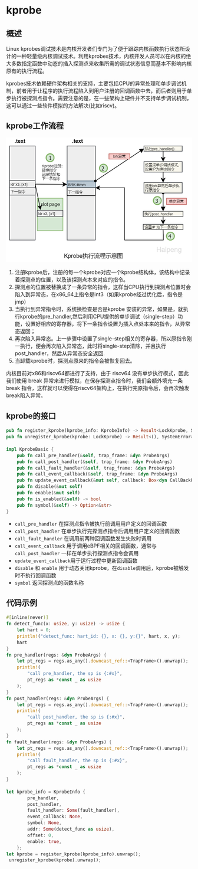 # kprobe

## 概述

Linux kprobes调试技术是内核开发者们专门为了便于跟踪内核函数执行状态所设计的一种轻量级内核调试技术。利用kprobes技术，内核开发人员可以在内核的绝大多数指定函数中动态的插入探测点来收集所需的调试状态信息而基本不影响内核原有的执行流程。

kprobes技术依赖硬件架构相关的支持，主要包括CPU的异常处理和单步调试机制，前者用于让程序的执行流程陷入到用户注册的回调函数中去，而后者则用于单步执行被探测点指令。需要注意的是，在一些架构上硬件并不支持单步调试机制，这可以通过一些软件模拟的方法解决(比如riscv)。



## kprobe工作流程

<img src="./img.png" style="zoom: 67%;"  alt="xxx"/>



1. 注册kprobe后，注册的每一个kprobe对应一个kprobe结构体，该结构中记录着探测点的位置，以及该探测点本来对应的指令。
2. 探测点的位置被替换成了一条异常的指令，这样当CPU执行到探测点位置时会陷入到异常态，在x86_64上指令是int3（如果kprobe经过优化后，指令是jmp）
3. 当执行到异常指令时，系统换检查是否是kprobe 安装的异常，如果是，就执行kprobe的pre_handler,然后利用CPU提供的单步调试（single-step）功能，设置好相应的寄存器，将下一条指令设置为插入点处本来的指令，从异常态返回；
4. 再次陷入异常态。上一步骤中设置了single-step相关的寄存器，所以原指令刚一执行，便会再次陷入异常态，此时将single-step清除，并且执行post_handler，然后从异常态安全返回.
5. 当卸载kprobe时，探测点原来的指令会被恢复回去。



内核目前对x86和riscv64都进行了支持，由于 riscv64 没有单步执行模式，因此我们使用 break 异常来进行模拟，在保存探测点指令时，我们会额外填充一条 break 指令，这样就可以使得在riscv64架构上，在执行完原指令后，会再次触发break陷入异常。

## kprobe的接口

```rust
pub fn register_kprobe(kprobe_info: KprobeInfo) -> Result<LockKprobe, SystemError>;
pub fn unregister_kprobe(kprobe: LockKprobe) -> Result<(), SystemError>;

impl KprobeBasic {
    pub fn call_pre_handler(&self, trap_frame: &dyn ProbeArgs) 
    pub fn call_post_handler(&self, trap_frame: &dyn ProbeArgs)
    pub fn call_fault_handler(&self, trap_frame: &dyn ProbeArgs)
    pub fn call_event_callback(&self, trap_frame: &dyn ProbeArgs) 
    pub fn update_event_callback(&mut self, callback: Box<dyn CallBackFunc>) 
    pub fn disable(&mut self) 
    pub fn enable(&mut self) 
    pub fn is_enabled(&self) -> bool
    pub fn symbol(&self) -> Option<&str>
}
```

- `call_pre_handler` 在探测点指令被执行前调用用户定义的回调函数
- `call_post_handler` 在单步执行完探测点指令后调用用户定义的回调函数
- `call_fault_handler` 在调用前两种回调函数发生失败时调用
- `call_event_callback` 用于调用eBPF相关的回调函数，通常与`call_post_handler` 一样在单步执行探测点指令会调用
- `update_event_callback`用于运行过程中更新回调函数
- `disable` 和 `enable` 用于动态关闭kprobe，在`disable`调用后，kprobe被触发时不执行回调函数
- `symbol` 返回探测点的函数名称



## 代码示例

```rust
#[inline(never)]
fn detect_func(x: usize, y: usize) -> usize {
    let hart = 0;
    println!("detect_func: hart_id: {}, x: {}, y:{}", hart, x, y);
    hart
}
fn pre_handler(regs: &dyn ProbeArgs) {
    let pt_regs = regs.as_any().downcast_ref::<TrapFrame>().unwrap();
    println!(
        "call pre_handler, the sp is {:#x}",
        pt_regs as *const _ as usize
    );
}
fn post_handler(regs: &dyn ProbeArgs) {
    let pt_regs = regs.as_any().downcast_ref::<TrapFrame>().unwrap();
    println!(
        "call post_handler, the sp is {:#x}",
        pt_regs as *const _ as usize
    );
}
fn fault_handler(regs: &dyn ProbeArgs) {
    let pt_regs = regs.as_any().downcast_ref::<TrapFrame>().unwrap();
    println!(
        "call fault_handler, the sp is {:#x}",
        pt_regs as *const _ as usize
    );
}

let kprobe_info = KprobeInfo {
        pre_handler,
        post_handler,
        fault_handler: Some(fault_handler),
        event_callback: None,
        symbol: None,
        addr: Some(detect_func as usize),
        offset: 0,
        enable: true,
    };
let kprobe = register_kprobe(kprobe_info).unwrap();
 unregister_kprobe(kprobe).unwrap();
```

